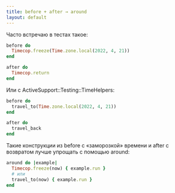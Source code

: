 ```yaml
---
title: before + after → around
layout: default
---
```


Часто встречаю в тестах такое:

```ruby
before do
  Timecop.freeze(Time.zone.local(2022, 4, 21))
end

after do
  Timecop.return
end
```

Или с ActiveSupport::Testing::TimeHelpers:

```ruby
before do
  travel_to(Time.zone.local(2022, 4, 21))
end

after do
  travel_back
end
```

Такие конструкции из before с «заморозкой» времени и after с возвратом лучше упрощать с помощью around:

```ruby
around do |example|
  Timecop.freeze(now) { example.run }
  # или
  travel_to(now) { example.run }
end
```
